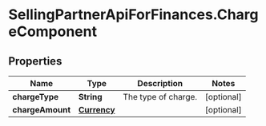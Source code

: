 # SellingPartnerApiForFinances.ChargeComponent

## Properties
Name | Type | Description | Notes
------------ | ------------- | ------------- | -------------
**chargeType** | **String** | The type of charge. | [optional] 
**chargeAmount** | [**Currency**](Currency.md) |  | [optional] 

